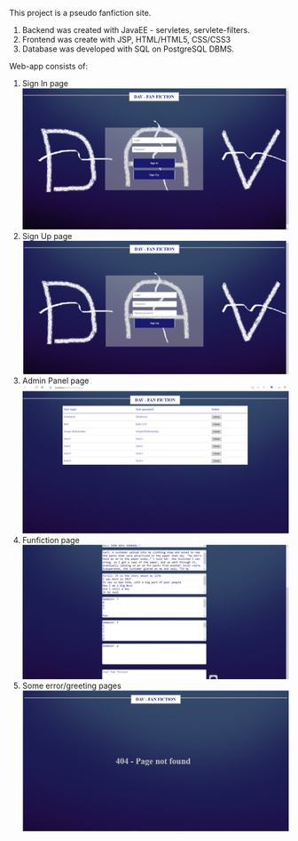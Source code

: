 This project is a pseudo fanfiction site.

  1. Backend was created with JavaEE - servletes, servlete-filters.
  2. Frontend was create with JSP, HTML/HTML5, CSS/CSS3
  3. Database was developed with SQL on PostgreSQL DBMS.

Web-app consists of:
  1. Sign In page
![](/presentation/in.PNG)
  2. Sign Up page
![](/presentation/up.PNG)
  3. Admin Panel page
![](/presentation/admin.PNG)
  4. Funfiction page
![](/presentation/main.PNG)
  5. Some error/greeting pages
![](/presentation/404.PNG)
